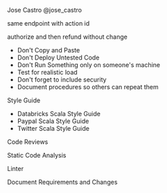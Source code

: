Jose Castro @jose_castro


same endpoint with action id

authorize and then refund without change

- Don't Copy and Paste
- Don't Deploy Untested Code
- Don't Run Something only on someone's machine
- Test for realistic load
- Don't forget to include security
- Document procedures so others can repeat them

Style Guide
- Databricks Scala Style Guide
- Paypal Scala Style Guide
- Twitter Scala Style Guide

Code Reviews

Static Code Analysis

Linter

Document Requirements and Changes
